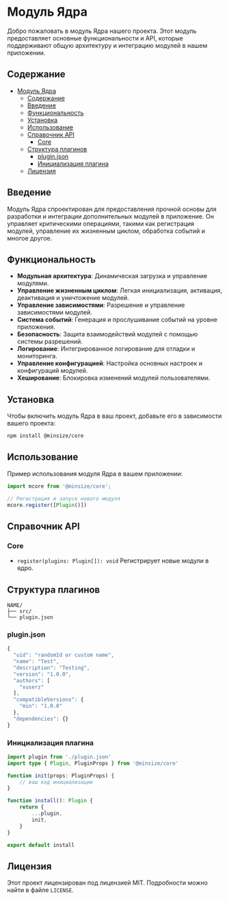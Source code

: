 
# Модуль Ядра

Добро пожаловать в модуль Ядра нашего проекта. Этот модуль предоставляет основные функциональности и API, которые поддерживают общую архитектуру и интеграцию модулей в нашем приложении.

## Содержание

- [Модуль Ядра](#модуль-ядра)
  - [Содержание](#содержание)
  - [Введение](#введение)
  - [Функциональность](#функциональность)
  - [Установка](#установка)
  - [Использование](#использование)
  - [Справочник API](#справочник-api)
    - [Core](#core)
  - [Структура плагинов](#структура-плагинов)
    - [plugin.json](#pluginjson)
    - [Инициализация плагина](#инициализация-плагина)
  - [Лицензия](#лицензия)

## Введение

Модуль Ядра спроектирован для предоставления прочной основы для разработки и интеграции дополнительных модулей в приложение. Он управляет критическими операциями, такими как регистрация модулей, управление их жизненным циклом, обработка событий и многое другое.

## Функциональность

- **Модульная архитектура**: Динамическая загрузка и управление модулями.
- **Управление жизненным циклом**: Легкая инициализация, активация, деактивация и уничтожение модулей.
- **Управление зависимостями**: Разрешение и управление зависимостями модулей.
- **Система событий**: Генерация и прослушивание событий на уровне приложения.
- **Безопасность**: Защита взаимодействий модулей с помощью системы разрешений.
- **Логирование**: Интегрированное логирование для отладки и мониторинга.
- **Управление конфигурацией**: Настройка основных настроек и конфигураций модулей.
- **Хеширование**: Блокировка изменений модулей пользователями.

## Установка

Чтобы включить модуль Ядра в ваш проект, добавьте его в зависимости вашего проекта:

```bash
npm install @minsize/core
```

## Использование

Пример использования модуля Ядра в вашем приложении:

```typescript
import mcore from '@minsize/core';

// Регистрация и запуск нового модуля
mcore.register([Plugin()])
```

## Справочник API 

### Core

- `register(plugins: Plugin[]): void`
  Регистрирует новые модули в ядро.

## Структура плагинов
```
NAME/
├── src/
└── plugin.json

```

### plugin.json

```typescript
{
  "uid": "randomId or custom name",
  "name": "Test",
  "description": "Testing",
  "version": "1.0.0",
  "authors": [
    "xuserz"
  ],
  "compatibleVersions": {
    "min": "1.0.0"
  },
  "dependencies": {}
}

```
### Инициализация плагина

```typescript
import plugin from './plugin.json'
import type { Plugin, PluginProps } from '@minsize/core'

function init(props: PluginProps) {
	// ваш код инициализации
}

function install(): Plugin {
	return {
		...plugin,
		init,
	}
}

export default install
```

## Лицензия

Этот проект лицензирован под лицензией MIT. Подробности можно найти в файле `LICENSE`.
